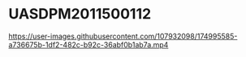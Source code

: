 # UASDPM2011500112

https://user-images.githubusercontent.com/107932098/174995585-a736675b-1df2-482c-b92c-36abf0b1ab7a.mp4

